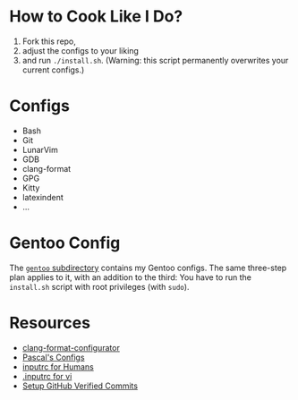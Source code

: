 # How to Cook Like I Do?

1. Fork this repo,
2. adjust the configs to your liking
3. and run `./install.sh`.
   (Warning: this script permanently overwrites your current configs.)

# Configs

- Bash
- Git
- LunarVim
- GDB
- clang-format
- GPG
- Kitty
- latexindent
- ...

# Gentoo Config

The [`gentoo` subdirectory](gentoo) contains my Gentoo configs.
The same three-step plan applies to it, with an addition to the third:
You have to run the `install.sh` script with root privileges (with `sudo`).

# Resources

- [clang-format-configurator](https://zed0.co.uk/clang-format-configurator)
- [Pascal's Configs](https://github.com/pascal-kuschkowitz/bash)
- [inputrc for Humans](https://www.topbug.net/blog/2017/07/31/inputrc-for-humans)
- [.inputrc for vi](https://gist.github.com/markscottwright/bf81539661b84649ea7924790729d596)
- [Setup GitHub Verified Commits](https://gist.github.com/Beneboe/3183a8a9eb53439dbee07c90b344c77e)


